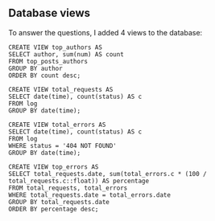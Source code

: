 ## Database views

To answer the questions, I added 4 views to the database:

    CREATE VIEW top_authors AS 
    SELECT author, sum(num) AS count 
    FROM top_posts_authors 
    GROUP BY author 
    ORDER BY count desc;

    CREATE VIEW total_requests AS 
    SELECT date(time), count(status) AS c 
    FROM log 
    GROUP BY date(time);

    CREATE VIEW total_errors AS 
    SELECT date(time), count(status) AS c 
    FROM log 
    WHERE status = '404 NOT FOUND' 
    GROUP BY date(time);

    CREATE VIEW top_errors AS 
    SELECT total_requests.date, sum(total_errors.c * (100 / total_requests.c::float)) AS percentage
    FROM total_requests, total_errors
    WHERE total_requests.date = total_errors.date
    GROUP BY total_requests.date
    ORDER BY percentage desc;
